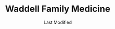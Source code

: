 ---
layout: location-page
date: Last Modified
description: "Local COVID-19 testing is available at Waddell Family Medicine in Athens, Alabama, USA."
permalink: "locations/alabama/athens/waddell-family-medicine/"
tags:
  - locations
  - alabama
title: Waddell Family Medicine
uniqueName: waddell-family-medicine
state: Alabama
stateAbbr: AL
hood: "Athens"
address: "902 W Washington St"
city: "Athens"
zip: "35611"
zipsNearby: "38449 38453 37019 37306 37034 38450 38401 38402 37047 37318 38451 38452 37324 38455 37328 37330 38456 37334 38457 37335 38459 38460 38461 37345 38463 37348 38464 38468 37091 38469 38471 37352 38472 38473 38474 37359 37360 37144 38477 38478 38481 37160 37161 37162 37376 38483 38488 37388 37389 37180 37183 38485 38486 38487 37398 35540 35950 35951 35610 35016 35541 35611 35612 35613 35614 35019 35543 35615 35031 35956 35957 35033 35741 35742 35616 35049 35617 35618 35053 35055 35056 35057 35058 35619 35601 35602 35603 35609 35699 35551 35553 35964 35744 35620 35745 35621 35622 35630 35631 35632 35633 35634 35070 35974 35747 35975 35976 35748 35564 35565 35077 35640 35749 35750 35643 35083 35751 35752 35980 35572 35801 35802 35803 35804 35805 35806 35807 35808 35809 35810 35811 35812 35813 35814 35815 35816 35824 35893 35894 35895 35896 35897 35898 35899 35087 35645 35754 35755 35646 35647 35648 35098 35575 35756 35757 35758 35759 35649 35650 35651 35661 35662 35577 35760 35761 35762 35763 35764 35581 35766 35652 35653 35654 35767 35768 35769 35771 35660 35670 35585 35746 35671 35773 35672 35774 35673 35674 35175 35775 35179 35776 35739" 
mapUrl: "http://maps.apple.com/?q=Waddell+Family+Medicine&address=902+W+Washington+St,Athens,Alabama,35611"
locationType: Please contact for drive-thru/walk-in availability.
phone: ""
website: "https://wbhm.org/feature/2020/can-get-tested-covid-19/"
onlineBooking: undefined
closed: undefined
closedUpdate: June 30th, 2020
notes: ""
days: Weekdays
hours: 8AM-4PM
ctaMessage: Learn more
ctaUrl: "https://wbhm.org/feature/2020/can-get-tested-covid-19/"
---